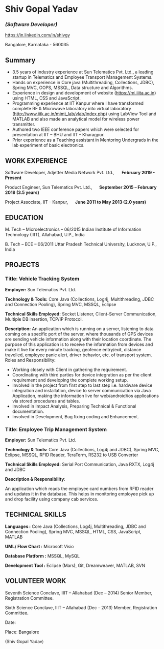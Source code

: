 # Shiv Gopal Yadav 
### *(Software Developer)*
https://in.linkedin.com/in/shivgy

Bangalore, Karnataka - 560035

## Summary
* 3.5 years of industry experience at Sun Telematics Pvt. Ltd., a leading startup in Telematics and Employee Transport Management Systems. 
*	Hands on experience in Core java (Multithreading, Collections, JDBC), Spring MVC, OOPS, MSSQL, Data structure and Algorithms.
*	Experience in design and development of website (https://mi.iiita.ac.in) using HTML, CSS and JavaScript.
*	Programming experience at IIT Kanpur where I have transformed complete RF & Microwave laboratory into virtual laboratory (http://www.iitk.ac.in/mimt_lab/vlab/index.php) using LabView Tool and MATLAB and also made an analytical model for wireless power transmitter.
*	Authored two IEEE conference papers which were selected for presentation at IIT – BHU and IIT – Kharagpur.
*	Prior experience as a Teaching assistant in Mentoring Undergrads in the lab experiment of basic electronics.

## WORK EXPERIENCE
Software Developer, Adjetter Media Network Pvt. Ltd.,&nbsp;&nbsp;&nbsp;&nbsp;&nbsp;&nbsp;**February 2019 - Present**	

Product Engineer, Sun Telematics Pvt. Ltd.,&nbsp;&nbsp;&nbsp;&nbsp;&nbsp;&nbsp;**September 2015 – February 2019	(3.5 years)**

Project Associate, IIT – Kanpur,&nbsp;&nbsp;&nbsp;&nbsp;&nbsp;&nbsp;**June 2011 to May 2013	(2.0 years)**

## EDUCATION
M. Tech – Microelectronics – 06/2015 Indian Institute of Information Technology (IIIT), Allahabad, U.P., India
  
B. Tech – ECE – 06/2011
	Uttar Pradesh Technical University, Lucknow, U.P., India

## PROJECTS
### Title: Vehicle Tracking System

**Employer:** Sun Telematics Pvt. Ltd.

**Technology & Tools:** Core Java (Collections, Log4j, Multithreading, JDBC and Connection Pooling), Spring MVC, MSSQL, Eclipse

**Technical Skills Employed:** Socket Listener, Client-Server Communication, Multiple DB insertion, TCP/IP Protocol.

**Description:**
An application which is running on a server, listening to data coming on a specific port of the server, where thousands of GPS devices are sending vehicle information along with their location coordinate. The purpose of this application is to receive the information from devices and make it live for every minute tracking, geofence entry/exit, distance travelled, employee panic alert, driver behavior, etc. of transport system.
Roles and Responsibility:

*	Working closely with Client in gathering the requirement.
*	Coordinating with third parties for device integration as per the client requirement and developing the complete working setup.
*	Involved in the project from first step to last step i.e. hardware device integration and installation, device to server communication via Java Application, making the information live for web/android/ios applications via stored procedures and tables. 
*	Involved in Impact Analysis, Preparing Technical & Functional documentation.
*	Involved in Development, Bug fixing coding and Enhancement.

### Title: Employee Trip Management System

**Employer:** Sun Telematics Pvt. Ltd.

**Technology & Tools:** Core Java (Collections, Log4j and JDBC), Spring MVC, Eclipse, MSSQL, RFID Reader, TeraTerm, RS232 to USB Converter

**Technical Skills Employed:** Serial Port Communication, Java RXTX, Log4j and JDBC

**Description & Responsibility:**

An application which reads the employee card numbers from RFID reader and updates it in the database. This helps in monitoring employee pick up and drop facility using company cab services. 

## TECHNICAL SKILLS
**Languages	:** Core Java (Collections, Log4j, Multithreading, JDBC and Connection Pooling), Spring MVC, MSSQL, HTML, CSS, JavaScript, MATLAB

**UML/ Flow Chart	:** Microsoft Visio

**Database Platform	:** MSSQL, MySQL

**Development Tool	:** Eclipse (Mars), Git, Dreamweaver, MATLAB, SVN

## VOLUNTEER WORK
Seventh Science Conclave, IIIT – Allahabad (Dec – 2014)
Senior Member, Registration Committee.

Sixth Science Conclave, IIIT – Allahabad (Dec – 2013)
Member, Registration Committee.


Date:	

Place: Bangalore	

(Shiv Gopal Yadav)

